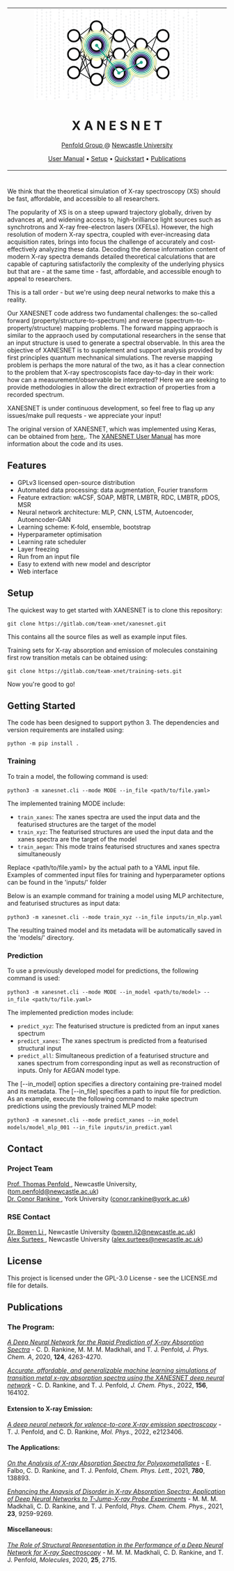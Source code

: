 <table align="center">
<tr><td align="center" width="10000">

<img src = "./resources/xanesnet_graphic.png" width = "380">

# <strong> X A N E S N E T </strong>

<p>
    <a href="http://penfoldgroup.co.uk">Penfold Group </a> @ <a href="https://ncl.ac.uk">Newcastle University </a>
</p>

<p>
    <a href="https://xanesnet.readthedocs.io">User Manual</a> • <a href="#setup">Setup</a> • <a href="#getting">Quickstart</a> • <a href="#publications">Publications</a>
</p>

</td></tr></table>

#

We think that the theoretical simulation of X-ray spectroscopy (XS) should be fast, affordable, and accessible to all researchers. 

The popularity of XS is on a steep upward trajectory globally, driven by advances at, and widening access to, high-brilliance light sources such as synchrotrons and X-ray free-electron lasers (XFELs). However, the high resolution of modern X-ray spectra, coupled with ever-increasing data acquisition rates, brings into focus the challenge of accurately and cost-effectively analyzing these data. Decoding the dense information content of modern X-ray spectra demands detailed theoretical calculations that are capable of capturing satisfactorily the complexity of the underlying physics but that are - at the same time - fast, affordable, and accessible enough to appeal to researchers. 

This is a tall order - but we're using deep neural networks to make this a reality. 

Our XANESNET code address two fundamental challenges: the so-called forward (property/structure-to-spectrum) and reverse (spectrum-to-property/structure) mapping problems. The forward mapping appraoch is similar to the appraoch used by computational researchers in the sense that an input structure is used to generate a spectral observable. In this area the objective of XANESNET is to supplement and support analysis provided by first principles quantum mechnanical simulations. The reverse mapping problem is perhaps the more natural of the two, as it has a clear connection to the problem that X-ray spectroscopists face day-to-day in their work: how can a measurement/observable be interpreted? Here we are seeking to provide methodologies in allow the direct extraction of properties from a recorded spectrum. 

XANESNET is under continuous development, so feel free to flag up any issues/make pull requests - we appreciate your input!

The original version of XANESNET, which was implemented using Keras, can be obtained from <a href="https://gitlab.com/team-xnet/xanesnet_keras">here.</a>. The <a href="https://xanesnet.readthedocs.io">XANESNET User Manual</a> has more information about the code and its uses.

## Features

* GPLv3 licensed open-source distribution
* Automated data processing: data augmentation, Fourier transform
* Feature extraction: wACSF, SOAP, MBTR, LMBTR, RDC, LMBTR, pDOS, MSR
* Neural network architecture: MLP, CNN, LSTM, Autoencoder, Autoencoder-GAN
* Learning scheme: K-fold, ensemble, bootstrap
* Hyperparameter optimisation
* Learning rate scheduler
* Layer freezing
* Run from an input file
* Easy to extend with new model and descriptor
* Web interface


## Setup

The quickest way to get started with XANESNET is to clone this repository:


<!---
```
git clone https://gitlab.com/team-xnet/xanesnet.git 
```
--->

```
git clone https://gitlab.com/team-xnet/xanesnet.git
```

This contains all the source files as well as example input files.

Training sets for X-ray absorption and emission of molecules constaining first row transition metals can be obtained using:

```
git clone https://gitlab.com/team-xnet/training-sets.git
```

Now you're good to go!

## Getting Started

The code has been designed to support python 3. The dependencies and version requirements are installed using:

```
python -m pip install .
```

### Training 

To train a model, the following command is used:  

```python3 -m xanesnet.cli --mode MODE --in_file <path/to/file.yaml>```

The implemented training MODE include:  
- `train_xanes`: The xanes spectra are used the input data and the featurised structures are the target of the model   
- `train_xyz`: The featurised structures are used the input data and the xanes spectra are the target of the model   
- `train_aegan`: This mode trains featurised structures and xanes spectra simultaneously   

Replace <path/to/file.yaml> by the actual path to a YAML input file.
Examples of commented input files for training and hyperparameter 
options can be found in the 'inputs/' folder

Below is an example command for training a model using MLP architecture, and featurised structures as input data:  

```python3 -m xanesnet.cli --mode train_xyz --in_file inputs/in_mlp.yaml```

The resulting trained model and its metadata will be automatically saved in the 'models/' directory. 

### Prediction

To use a previously developed model for predictions, the following command is used:  

```python3 -m xanesnet.cli --mode MODE --in_model <path/to/model> --in_file <path/to/file.yaml>```

The implemented prediction modes include:  
- `predict_xyz`: The featurised structure is predicted from an input xanes spectrum   
- `predict_xanes`: The xanes spectrum is predicted from a featurised structural input  
- `predict_all`: Simultaneous prediction of a featurised structure and xanes spectrum from corresponding input as well as reconstruction of inputs. Only for AEGAN model type. 

The [-\-in_model] option specifies a directory containing pre-trained model and its metadata.
The [-\-in_file] specifies a path to input file for prediction. As an example, execute the following command to make spectrum predictions using the previously trained MLP model:   

```python3 -m xanesnet.cli --mode predict_xanes --in_model models/model_mlp_001 --in_file inputs/in_predict.yaml```


## Contact

### Project Team

<a href="https://ncl.ac.uk/nes/people/profile/tompenfold.html">Prof. Thomas Penfold </a>, Newcastle University, (tom.penfold@newcastle.ac.uk)\
<a href="https://pure.york.ac.uk/portal/en/persons/conor-rankine">Dr. Conor Rankine </a>, York University (conor.rankine@york.ac.uk)

### RSE Contact
<a href="https://rse.ncldata.dev/team/bowen-li">Dr. Bowen Li </a>, Newcastle University (bowen.li2@newcastle.ac.uk)\
<a href="https://rse.ncldata.dev/team/alex-surtees">Alex Surtees </a>,  Newcastle University (alex.surtees@newcastle.ac.uk)

<!--
### EVALUATION

A trained model can be evaluated by performing some simple invariance tests. To allow model evaluation during training a user can set `model_eval: True` in the input yaml file. Input data is split into three; training (75%), validation (15%) and testing (10%). 

For a model to be useful its predictions should be closer to ground truth than to some artifically constructed target. During model evaluation four methods are implemented to create artificial target data and the distribution of losses is compared to the true test data losses. The artificial and true losses are compared using a one-sided T-Test at the 5% level. A `True` or `False` value is returned if the model performs better than a model which does not learn from the data and returns artifical output. Results should be treat as informative but not binding. 

The four methods of creating artificial data currently include:  
- Shuffling labels on the test data  
- Using the mean of training data  
- Shuffling the labels of the training data  
- Simulating as the mean of training data plus some Normally distributed noise with standard deviation matching the training data   

Results are logged in MLflow. 


### TUNING HYPERPARAMETERS

Model hyperparameters can be automatically tuned by setting `tune: True` within the `optuna_params` in the user input yaml file. 

Tuning uses [Optuna](https://optuna.org), an open source hyperparameter optimization framework to automate hyperparameter search. The user can also specify which hyperameters they would like to tune in `optuna_params`, for example exploring the effect of different activation functions whilst holding all other hyperparameters static. Default options for each hyperparameter are specified with the `optuna_defaults()` function within `optuna_learn.py` and can easily be extended or modified to restrict or include other options. 

The user should specify the number of trials they wish to run during tuning. After tuning the optimal values found will be used to train the model.
-->

## License

This project is licensed under the GPL-3.0 License - see the LICENSE.md file for details.

## Publications

### The Program:
*[A Deep Neural Network for the Rapid Prediction of X-ray Absorption Spectra](https://doi.org/10.1021/acs.jpca.0c03723)* - C. D. Rankine, M. M. M. Madkhali, and T. J. Penfold, *J. Phys. Chem. A*, 2020, **124**, 4263-4270.

*[Accurate, affordable, and generalizable machine learning simulations of transition metal x-ray absorption spectra using the XANESNET deep neural network](https://doi.org/10.1063/5.0087255)* - C. D. Rankine, and T. J. Penfold, *J. Chem. Phys.*, 2022, **156**, 164102.
 
#### Extension to X-ray Emission:
*[A deep neural network for valence-to-core X-ray emission spectroscopy](https://doi.org/10.1080/00268976.2022.2123406)* - T. J. Penfold, and C. D. Rankine, *Mol. Phys.*, 2022, e2123406.

#### The Applications:
*[On the Analysis of X-ray Absorption Spectra for Polyoxometallates](https://doi.org/10.1016/j.cplett.2021.138893)* - E. Falbo, C. D. Rankine, and T. J. Penfold, *Chem. Phys. Lett.*, 2021, **780**, 138893.

*[Enhancing the Anaysis of Disorder in X-ray Absorption Spectra: Application of Deep Neural Networks to T-Jump-X-ray Probe Experiments](https://doi.org/10.1039/D0CP06244H)* - M. M. M. Madkhali, C. D. Rankine, and T. J. Penfold, *Phys. Chem. Chem. Phys.*, 2021, **23**, 9259-9269.

#### Miscellaneous:
*[The Role of Structural Representation in the Performance of a Deep Neural Network for X-ray Spectroscopy](https://doi.org/10.3390/molecules25112715)* - M. M. M. Madkhali, C. D. Rankine, and T. J. Penfold, *Molecules*, 2020, **25**, 2715.
